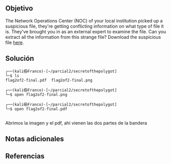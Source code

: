 ## Objetivo
The Network Operations Center (NOC) of your local institution picked up a suspicious file, they're getting conflicting information on what type of file it is. They've brought you in as an external expert to examine the file. Can you extract all the information from this strange file? Download the suspicious file [here](https://artifacts.picoctf.net/c_titan/98/flag2of2-final.pdf).
## Solución
```
┌──(kali㉿Franco)-[~/parcial2/secretofthepolygot]
└─$ ls          
flag2of2-final.pdf  flag2of2-final.png
                                                                                               
┌──(kali㉿Franco)-[~/parcial2/secretofthepolygot]
└─$ open flag2of2-final.png 
                                                                                               
┌──(kali㉿Franco)-[~/parcial2/secretofthepolygot]
└─$ open flag2of2-final.pdf 
                                   
```

Abrimos la imagen y el pdf, ahi vienen las dos partes de la bandera
## Notas adicionales

## Referencias